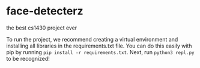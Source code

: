 # face-detecterz
the best cs1430 project ever


To run the project, we recommend creating a virtual environment and installing all libraries in the requirements.txt file. You can do this easily with pip by running `pip install -r requirements.txt`. Next, run `python3 repl.py` to be recognized!
